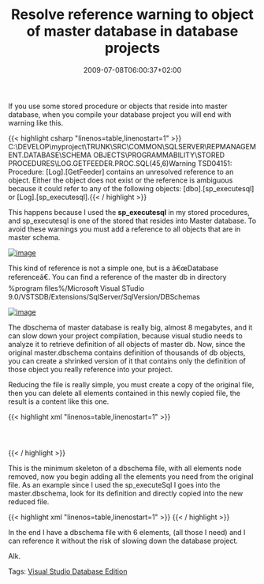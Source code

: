 ﻿---
title: "Resolve reference warning to object of master database in database projects"
description: ""
date: 2009-07-08T06:00:37+02:00
draft: false
tags: [NET framework]
categories: [NET framework]
---
If you use some stored procedure or objects that reside into master database, when you compile your database project you will end with warning like this.

{{< highlight csharp "linenos=table,linenostart=1" >}}
C:\DEVELOP\myproject\TRUNK\SRC\COMMON\SQLSERVER\REPMANAGEMENT.DATABASE\SCHEMA OBJECTS\PROGRAMMABILITY\STORED PROCEDURES\LOG.GETFEEDER.PROC.SQL(45,6)Warning TSD04151: Procedure: [Log].[GetFeeder] contains an unresolved reference to an object. Either the object does not exist or the reference is ambiguous because it could refer to any of the following objects: [dbo].[sp_executesql] or [Log].[sp_executesql].{{< / highlight >}}

<!-- Code inserted with Steve Dunn's Windows Live Writer Code Formatter Plugin.  http://dunnhq.com -->

This happens because I used the  **sp\_executesql** in my stored procedures, and sp\_executesql is one of the stored that resides into Master database. To avoid these warnings you must add a reference to all objects that are in master schema.

[![image](https://www.codewrecks.com/blog/wp-content/uploads/2009/07/image-thumb16.png "image")](https://www.codewrecks.com/blog/wp-content/uploads/2009/07/image16.png)

This kind of reference is not a simple one, but is a â€œDatabase referenceâ€. You can find a reference of the master db in directory %program files%/Microsoft Visual STudio 9.0/VSTSDB/Extensions/SqlServer/SqlVersion/DBSchemas

[![image](https://www.codewrecks.com/blog/wp-content/uploads/2009/07/image-thumb17.png "image")](https://www.codewrecks.com/blog/wp-content/uploads/2009/07/image17.png)

The dbschema of master database is really big, almost 8 megabytes, and it can slow down your project compilation, because visual studio needs to analyze it to retrieve definition of all objects of master db. Now, since the original master.dbschema contains definition of thousands of db objects, you can create a shrinked version of it that contains only the definition of those object you really reference into your project.

Reducing the file is really simple, you must create a copy of the original file, then you can delete all elements contained in this newly copied file, the result is a content like this one.

{{< highlight xml "linenos=table,linenostart=1" >}}
<?xml version="1.0" encoding="utf-8"?>
<DataSchemaModel FileFormatVersion="1.0" SchemaVersion="1.0" DspName="Microsoft.Data.Schema.Sql.SqlDsp.Sql100DatabaseSchemaProvider" CollationLcid="1033" CollationCaseSensitive="False">
    <Header>
        <CustomData Category="ModelCapability">
            <Metadata Name="ModelCapability" Value="Default" />
        </CustomData>
        <CustomData Category="DBSchema">
            <Metadata Name="DatabaseType" Value="master" />
            <Metadata Name="SqlServerVersion" Value="10.00" />
            <Metadata Name="Author" Value="Microsoft Corp." />
        </CustomData>
        <CustomData Category="DatabaseVariableLiteralValue">
            <Metadata Name="Name" Value="master" />
        </CustomData>
    </Header>
    <Model>
    </Model>
</DataSchemaModel>{{< / highlight >}}

<!-- Code inserted with Steve Dunn's Windows Live Writer Code Formatter Plugin.  http://dunnhq.com -->

This is the minimum skeleton of a dbschema file, with all elements node removed, now you begin adding all the elements you need from the original file. As an example since I used the sp\_executeSql I goes into the master.dbschema, look for its definition and directly copied into the new reduced file.

{{< highlight xml "linenos=table,linenostart=1" >}}
<Model>
        <Element Type="ISqlExtendedProcedure" Name="[sys].[sp_executesql]">
            <Property Name="IsQuotedIdentifierOn" Value="False" />
            <Relationship Name="Owner">
                <Entry>
                    <References ExternalSource="BuiltIns" Name="[sys]" />
                    <Annotation Type="SqlModelBuilderResolvableAnnotation" Name="[sys]">
                        <Property Name="TargetTypeStorage" Value="ISqlObjectOwner" />
                    </Annotation>
                </Entry>
            </Relationship>
            <Annotation Type="AliasedToDbo" />
            <Annotation Type="GloballyScoped" />
        </Element>{{< / highlight >}}

<!-- Code inserted with Steve Dunn's Windows Live Writer Code Formatter Plugin.  http://dunnhq.com -->

In the end I have a dbschema file with 6 elements, (all those I need) and I can reference it without the risk of slowing down the database project.

Alk.

Tags: [Visual Studio Database Edition](http://technorati.com/tag/Visual%20Studio%20Database%20Edition)
